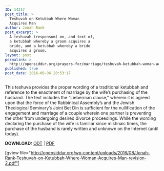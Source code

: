 ```yaml
---
ID: 14217
post_title: >
  Teshuvah on Ketubbah Where Woman
  Acquires Man
author: Jonah Rank
post_excerpt: >
  A teshuvah (responsum) on, and text of,
  a ketubbah whereby a groom acquires a
  bride, and a ketubbah whereby a bride
  acquires a groom.
layout: post
permalink: >
  http://opensiddur.org/prayers-for/marriage/teshuvah-ketubbah-woman-acquires-man/
published: true
post_date: 2016-08-06 20:53:17
---
```

This teshuva provides the proper wording of a traditional ketubbah and reference to the enactment of marriage by the wife’s purchasing of the husband. The text includes the “Lieberman clause,” wherein it is agreed upon that the force of the Rabbinical Assembly’s and the Jewish Theological Seminary’s Joint Bet Din is sufficient for the nullification of the engagement and marriage of a couple wherein one partner is preventing the other from undergoing desired divorce proceedings. While the wording declaring the purchase of the wife is familiar since mishnaic times, the purchase of the husband is rarely written and unknown on the Internet (until today).

<strong>DOWNLOAD:</strong> <a href="http://opensiddur.org/wp-content/uploads/2016/08/Jonah-Rank-Teshuvah-on-Ketubbah-Where-Woman-Acquires-Man-revision-2.odt">ODT</a> | <a href="http://opensiddur.org/wp-content/uploads/2016/08/Jonah-Rank-Teshuvah-on-Ketubbah-Where-Woman-Acquires-Man-revision-2.pdf">PDF</a>

[gview file="http://opensiddur.org/wp-content/uploads/2016/08/Jonah-Rank-Teshuvah-on-Ketubbah-Where-Woman-Acquires-Man-revision-2.pdf"]